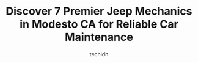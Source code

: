 ---
layout: ampstory
image: https://images.unsplash.com/photo-1612872808082-769cfb59b67d?ixlib=rb-4.0.3&ixid=MnwxMjA3fDB8MHxwaG90by1wYWdlfHx8fGVufDB8fHx8&auto=format&fit=crop&w=640&h=853&q=80
author: techidn
featured: false
description: Looking for reliable and skilled Jeep Mechanic in Modesto CA, USA? Your search ends here with the 7 best Jeep Mechanic in town. With their expertise and commitment to delivering exceptional 
title: Discover 7 Premier Jeep Mechanics in Modesto CA for Reliable Car Maintenance
cover:
   title: Discover 7 Premier Jeep Mechanics in Modesto CA for Reliable Car Maintenance
   subtitle: Rickpate
   background: https://images.unsplash.com/photo-1612872808082-769cfb59b67d?ixlib=rb-4.0.3&ixid=MnwxMjA3fDB8MHxwaG90by1wYWdlfHx8fGVufDB8fHx8&auto=format&fit=crop&w=640&h=853&q=80

pages: 
 - layout: thirds
   top: <h1>#1 Kruse Lucas Imports, Inc</h1>
   bottom: "<p>Awesome experience!!! Hands down very quick to estimate and went above and beyond to get my 335i in and out. John was very helpful from start to finish. Definitely recomm</p>"
   background: https://www.knot35.com/toplist/wp-content/uploads/2023/06/best-jeep-mechanic-1-in-modesto-ca-1685835200.jpeg
   backgroundblur: true
 - layout: thirds
   top: <h1>#2 Motor Motion Automotive</h1>
   bottom: "<p>4724 Greenleaf Ct, Modesto, CA 95356, United States</p>"
   background: https://www.knot35.com/toplist/wp-content/uploads/2023/06/best-jeep-mechanic-2-in-modesto-ca-1685835201.jpeg
   cta:
      link: https://www.knot35.com/toplist/discover-7-premier-jeep-mechanics-in-modesto-ca-for-reliable-car-maintenance/
      text: Discover 7 Premier Jeep Mechanics in Modesto CA for Reliable Car Maintenance
 - layout: thirds
   top: <h1>#3 The Auto Shop</h1>
   bottom: "<p>129 E Orangeburg Ave, Modesto, CA 95350, United States</p>"
   background: https://www.knot35.com/toplist/wp-content/uploads/2023/06/best-jeep-mechanic-3-in-modesto-ca-1685835201.jpeg
   cta:
      link: https://www.knot35.com/toplist/discover-7-premier-jeep-mechanics-in-modesto-ca-for-reliable-car-maintenance/
      text: Discover 7 Premier Jeep Mechanics in Modesto CA for Reliable Car Maintenance
 - layout: thirds
   top: <h1>#4 Europa Motors</h1>
   bottom: "<p>1624 Oakdale Rd, Modesto, CA 95355, United States</p>"
   background: https://images.unsplash.com/photo-1567095761054-7a02e69e5c43?ixlib=rb-4.0.3&ixid=MnwxMjA3fDB8MHxwaG90by1wYWdlfHx8fGVufDB8fHx8&auto=format&fit=crop&w=640&h=853&q=80
   cta:
      link: https://www.knot35.com/toplist/discover-7-premier-jeep-mechanics-in-modesto-ca-for-reliable-car-maintenance/
      text: Discover 7 Premier Jeep Mechanics in Modesto CA for Reliable Car Maintenance
 - layout: thirds
   top: <h1>#5 Muratallas Auto Repair</h1>
   bottom: "<p>630 6th St, Modesto, CA 95354, United States</p>"
   background: https://images.unsplash.com/photo-1510906594845-bc082582c8cc?ixlib=rb-4.0.3&ixid=MnwxMjA3fDB8MHxwaG90by1wYWdlfHx8fGVufDB8fHx8&auto=format&fit=crop&w=640&h=853&q=80
   cta:
      link: https://www.knot35.com/toplist/discover-7-premier-jeep-mechanics-in-modesto-ca-for-reliable-car-maintenance/
      text: Discover 7 Premier Jeep Mechanics in Modesto CA for Reliable Car Maintenance
 - layout: thirds
   top: <h1>#6 Kyles Auto & Jeep</h1>
   bottom: "<p>1717 Yosemite Blvd, Modesto, CA 95354, United States</p>"
   background: https://images.unsplash.com/photo-1604871000636-074fa5117945?ixlib=rb-4.0.3&ixid=MnwxMjA3fDB8MHxwaG90by1wYWdlfHx8fGVufDB8fHx8&auto=format&fit=crop&w=640&h=853&q=80
   cta:
      link: https://www.knot35.com/toplist/discover-7-premier-jeep-mechanics-in-modesto-ca-for-reliable-car-maintenance/
      text: Discover 7 Premier Jeep Mechanics in Modesto CA for Reliable Car Maintenance
 - layout: thirds
   top: <h1>#7 Miller Automotive</h1>
   bottom: "<p>1003 E St, Modesto, CA 95354, United States</p>"
   background: https://images.unsplash.com/photo-1489648022186-8f49310909a0?ixlib=rb-4.0.3&ixid=MnwxMjA3fDB8MHxwaG90by1wYWdlfHx8fGVufDB8fHx8&auto=format&fit=crop&w=640&h=853&q=80
   cta:
      link: https://www.knot35.com/toplist/discover-7-premier-jeep-mechanics-in-modesto-ca-for-reliable-car-maintenance/
      text: Discover 7 Premier Jeep Mechanics in Modesto CA for Reliable Car Maintenance
 - layout: thirds
   middle: Continue reading...
   background: https://plus.unsplash.com/premium_photo-1664640458616-3c74f8cb4589?ixlib=rb-4.0.3&ixid=MnwxMjA3fDB8MHxwaG90by1wYWdlfHx8fGVufDB8fHx8&auto=format&fit=crop&w=640&h=853&q=80
   cta:
      link: https://www.knot35.com/toplist/discover-7-premier-jeep-mechanics-in-modesto-ca-for-reliable-car-maintenance/
      text: Discover 7 Premier Jeep Mechanics in Modesto CA for Reliable Car Maintenance
      
---